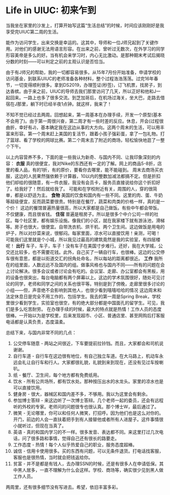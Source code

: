 
# Life in UIUC: 初来乍到

当我坐在家里的沙发上，打算开始写这篇“生活总结”的时候，时间应该刚刚好是我享受完UIUC第二周的生活。

能作为访问学生，出来交换是幸运的。这其中，导师和一位J师兄起到了关键作用。对他们的感谢无法用语言形容。在出来之前，曾听过无数次，在外学习的同学形容美帝是多么的好。当有机会来学习时，内心无比激动。是那种期末考试后揭晓分数的时刻——可以判定之前的主观认识是否恰当。

由于有J师兄的帮助，我的一切都容易很多。从15年7月份开始准备，申请学校的访问基金，到联系UIUC的老师准备各种材料，整个过程浩浩荡荡。过完16年春节，一切变得顺利很多。拿到DS2019，办理签证(秒签)，订飞机票，找房子，到达香槟。由于来之前，UIUC的导师去我们那里访问了几天，所以正好和他和J一起回来。一路上也多了很多交流。到芝加哥后，在机场过海关，坐大巴，走路去借宿在J那里，躺下时已经半夜1点钟。就这样，我来了！

不知不觉已经过去两周。回想起来，第一周基本在办理手续，开发一个原型(基本不会用了)。由于第一周很兴奋，第二周才有一些时差的反应。休息，开会(过程很曲折，幸好有J)，基本确定我在这边从事的大方向。这两个周末的生活，可以用丰富来形容。第一个周末赶上美国的复活节，跟着小孩子强彩蛋，拿了一包礼物。打了篮球、看了学校的网球比赛。第二个周末去了附近的商场，轻松愉快地逛了一整个下午。

以上内容营养不多，下面的是一些我认为新奇、与国内不同、让我印象深刻的内容：
**衣服** 
真的很便宜，我对Nike的东西还有一定的了解。网上的商品5-8折，店里的看人品，有的1折，有的原价，要看你去哪里，能不能碰到。
周末去商场买衣服，这边的人民果然强依赖于计算器，10以内的整数加减法都搞不定。但是折扣他们却给的很随意，有一件衣服，我没有会员卡，服务员直接说给你这个折扣好了。给我好了！然后就给我了。
可能和在学校附近有关，周围的人，穿的很简单，都是以舒适为主。
**食物**
美国的饮食和国内有一些不同。这里的肉、蛋、牛奶等超级便宜，反而蔬菜要很贵。特别是在餐厅，蔬菜和肉类的价格一样，真的是一个价！
这边的餐馆普遍热量很高，所以大家都是自己做饭。有些中午都会带饭。不仅健康，而且很省钱。
**住宿**
普遍是租房子。所以是很多个中介公司一样的社区。每个社区里，都有娱乐设施。像我们的小区，就在我家楼下就有游泳池，滑梯等。房子也很大，很便宜。自带洗衣机、烘干机、两个卫生间。这边做饭是用电的炉子，所以对炒菜来说，很郁闷。每家里面，凉水可以直接饮用！亲测，可喝！
可能我们这里就是个小城，所以我见过最高的建筑竟然是我的实验室，有四层楼呢！
**出行**
车子，车子，车子！没有车子在美国寸步难行。还好，我在大学城，公交还比较多，也不需要花钱。此外，自己买了一辆自行车，也很棒。这边的公交停车很有意思，都是以街道交汇的拐角处命名，所以每站的距离都很近。
**工作**
我所在的组里面，人数远远不及国内的组。做事风格也与国内不同——所有的问题在会上讨论解决。很多会议或者讨论会有吃的。会议室、走廊、办公室都会有黑板，用的设备也很突出，每台电脑都有两个屏幕以上。这边的学术氛围很好，随处可见讨论的同学，老师和同学之间的关系也很平等。特别是到了傍晚，走廊里很多讨论的小组——但，声音绝不会影响到其他人，也很少看到嘻嘻哈哈的情况
这边周末和法定休息日是完全不用工作的，包括学生。我去的第一周是Spring Break，学校里很少看到学生，实验室也很空，有的绝大部分都是中国面孔的留学生。可见，我们是多么吃苦耐劳。
在办理手续的时候，最大的特点就是热情！工作人员的态度很棒。一开始以为是学校里，后来发现超市、小区、普通店里、甚至网购后打客服电话都是认真负责，态度温柔。

总结下来，与国内非常不同的几点：
1. 公交停车随意 - 两站之间很近，下车要提前拉铃铛。而且，大家都会和司机说谢谢。
2. 自行车道 - 自行车在这边很有地位，有自己独立车道。在大马路上，机动车永远会礼让自行车和行人。大家都很礼貌，礼貌到来到现在，还没有见过车按喇叭。
3. 纸 - 餐厅、卫生间，每个地方都有免费纸用。 
4. 饮水 - 所有公共场所，都有饮水处。那种按压出水的水龙头。家里的凉水也是可以直接饮用。
5. 健身房 - 很大，器械区和国内差不多，不够用。我以为这里会有剩余。
6. 参加博士答辩 - 来这边听了一次博士答辩。几个老师一起的委员，还会有远程听的外校的专家。老师问的问题很专也很认真。那个博士W，最后通过了。
7. 微笑 - 无论哪里，你可以和任何人微笑，打招呼。因为他们也是这么对你的。开门，前边的人会一直扶着把手到有人接替他或者所有人进屋子。这件事情很小就听过，但现在当真了。
8. 英语 - 真的和国内学习的不一样。很多发音、表达都不同。来这里打过几次电话，问了很多路和事情，觉得自己还有很长的路要走。
9. 工作态度 - 热情！每个人似乎热爱自己的职业，服务态度超棒。
10. 诚信 - 信用卡使用很多。买的东西有问题，可以无条件退货。打电话找客服，客服也是很热情，当时就会把钱返给你。
11. 贫富 - 并不是都是有钱人，去办理SSN的时候，还是有很多人在申请低保。其中黑人居多，一直不理解为什么会这样。学校、商场等，确实很少见到黑人做工作人员。

两周里，还有很多细节没有写进去。希望，依旧丰富多彩。


